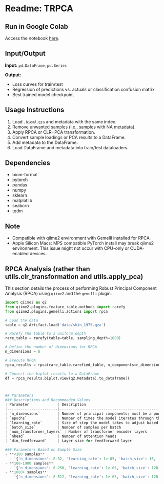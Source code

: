 # Readme: TRPCA

## Run in Google Colab
Access the notebook [here](https://drive.google.com/file/d/1HoLVNs7WaQwUKwb-KLntuEz1Nq9gCYEg/view?usp=sharing).

## Input/Output
**Input:** `pd.DataFrame`, `pd.Series`

**Output:**
- Loss curves for train/test
- Regression of predictions vs. actuals or classification confusion matrix
- Best trained model checkpoint

## Usage Instructions
1. Load `.biom`/`.qza` and metadata with the same index.
2. Remove unwanted samples (i.e., samples with NA metadata).
3. Apply RPCA or CLR+PCA transformation.
4. Convert sample loadings or PCA results to a DataFrame.
5. Add metadata to the DataFrame.
6. Load DataFrame and metadata into train/test dataloaders.

## Dependencies
- biom-format
- pytorch
- pandas
- numpy
- sklearn
- matplotlib
- seaborn
- tqdm

## Note
- Compatible with qiime2 environment with Gemelli installed for RPCA.
- Apple Silicon Macs: MPS compatible PyTorch install may break qiime2 environment. This issue might not occur with CPU-only or CUDA-enabled devices.

## RPCA Analysis (rather than utils.clr_transformation and utils.apply_pca)

This section details the process of performing Robust Principal Component Analysis (RPCA) using `qiime2` and the `gemelli` plugin.

```python
import qiime2 as q2
from qiime2.plugins.feature_table.methods import rarefy
from qiime2.plugins.gemelli.actions import rpca

# Load the data
table = q2.Artifact.load('data/skin_1975.qza')

# Rarefy the table to a uniform depth
rare_table = rarefy(table=table, sampling_depth=1000)

# Define the number of dimensions for RPCA
n_dimensions = 8

# Execute RPCA
rpca_results = rpca(rare_table.rarefied_table, n_components=n_dimensions, min_feature_frequency=5)

# Convert the biplot results to a DataFrame
df = rpca_results.biplot.view(q2.Metadata).to_dataframe()



## Parameters
### Descriptions and Recommended Values
| Parameter             | Description                                      | Recommended Values                               |
|-----------------------|--------------------------------------------------|--------------------------------------------------|
| `n_dimensions`        | Number of principal components; must be a power of 2 | 8, 16, 32, 64, 128, 256, 512                     |
| `epochs`              | Number of times the model iterates through the training data | 1000+ (observe loss curves for diagnosis)        |
| `learning_rate`       | Size of step the model takes to adjust based on what it has learned | 1e-03, 1e-04, 1e-05                              |
| `batch_size`          | Number of samples per batch                     | 32, 64, 128, 256, 512                             |
| `num_transformer_layers` | Number of transformer encoder layers          | 1, 3, 6, 12                                       |
| `nhead`               | Number of attention heads                       | 4, 8, 16                                          |
| `dim_feedforward`     | Layer size for feedforward layer                | 1024, 2048                                        |

### Parameters Based on Sample Size
- **<100 samples**
  - `{'n_dimensions': 8-32, 'learning_rate': 1e-05, 'batch_size': 16, 'num_transformer_layers': 1-3, 'nhead': 4-8, 'dim_feedforward': 1024}`
- **100-1000 samples**
  - `{'n_dimensions': 8-256, 'learning_rate': 1e-03, 'batch_size': 128, 'num_transformer_layers': 1-3, 'nhead': 8-16, 'dim_feedforward': 1024-2048}`
- **1000+ samples**
  - `{'n_dimensions': 8-512, 'learning_rate': 1e-03, 'batch_size': 128-512, 'num_transformer_layers': 3-12, 'nhead': 8-16, 'dim_feedforward': 1024-2048}`
